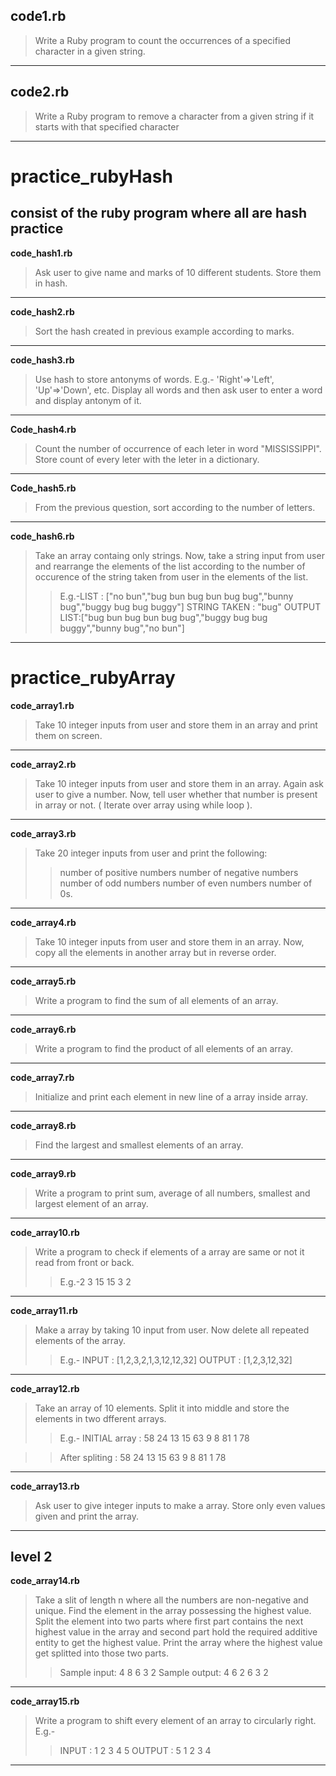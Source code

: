 ## code1.rb ##

>Write a Ruby program to count the occurrences of a specified character in a given string. 
----
## code2.rb ##

>Write a Ruby program to remove a character from a given string if it starts with that specified character 
----
# practice_rubyHash #

## consist of the ruby program where all are hash practice ##
**code_hash1.rb** 
>Ask user to give name and marks of 10 different students. Store them in hash.
----
**code_hash2.rb** 
>Sort the hash created in previous example according to marks.
----
**code_hash3.rb**
>Use hash to store antonyms of words. E.g.- 'Right'=>'Left', 'Up'=>'Down', etc. Display all words and then ask user to enter a word and display antonym of it.
----
**Code_hash4.rb** 
>Count the number of occurrence of each leter in word "MISSISSIPPI". Store count of every leter with the leter in a dictionary.
----
**Code_hash5.rb** 
>From the previous question, sort according to the number of letters.
----
**code_hash6.rb** 
>Take an array containg only strings. Now, take a string input from user and rearrange the elements of the list according to the number of occurence of the string taken from user in the elements of the list.
>>E.g.-LIST : ["no bun","bug bun bug bun bug bug","bunny bug","buggy bug bug buggy"]
>>STRING TAKEN : "bug"
>>OUTPUT LIST:["bug bun bug bun bug bug","buggy bug bug buggy","bunny bug","no bun"]
----
# practice_rubyArray #
**code_array1.rb**
>Take 10 integer inputs from user and store them in an array and print them on screen.
----
**code_array2.rb**
>Take 10 integer inputs from user and store them in an array. Again ask user to give a number. Now, tell user whether that number is present in array or not.
( Iterate over array using while loop ).
----
**code_array3.rb**
>Take 20 integer inputs from user and print the following:
>>number of positive numbers
>>number of negative numbers
>>number of odd numbers
>>number of even numbers
>>number of 0s.
----
**code_array4.rb**
>Take 10 integer inputs from user and store them in an array. Now, copy all the elements in another array but in reverse order.
----
**code_array5.rb**
>Write a program to find the sum of all elements of an array.
----
**code_array6.rb**
>Write a program to find the product of all elements of an array.
----
**code_array7.rb**
>Initialize and print each element in new line of a array inside array.
----
**code_array8.rb**
>Find the largest and smallest elements of an array.
----
**code_array9.rb**
>Write a program to print sum, average of all numbers, smallest and largest element of an array.
----
**code_array10.rb**
>Write a program to check if elements of a array are same or not it read from front or back.
>> E.g.-2	3	15	15	3	2
----
**code_array11.rb**
>Make a array by taking 10 input from user. Now delete all repeated elements of the array.
>>E.g.-
>>INPUT : [1,2,3,2,1,3,12,12,32]
>>OUTPUT : [1,2,3,12,32]
----
**code_array12.rb**
>Take an array of 10 elements. Split it into middle and store the elements in two dfferent arrays. 
>>E.g.-
>>INITIAL array :
>>58	24	13	15	63	9	8	81	1	78

>>After spliting :
>>58	24	13	15	63
>>9	8	81	1	78
----
**code_array13.rb**
>Ask user to give integer inputs to make a array. Store only even values given and print the array.
----
## level 2 ##
**code_array14.rb**
>Take a slit of length n where all the numbers are non-negative and unique. Find the element in the array possessing the highest value. Split the element into two parts where first part contains the next highest value in the array and second part hold the required additive entity to get the highest value. Print the array where the highest value get splitted into those two parts.
>>Sample input: 4 8 6 3 2
>>Sample output: 4 6 2 6 3 2
----
**code_array15.rb**
>Write a program to shift every element of an array to circularly right. E.g.-
>>INPUT : 1 2 3 4 5
>>OUTPUT : 5 1 2 3 4
----